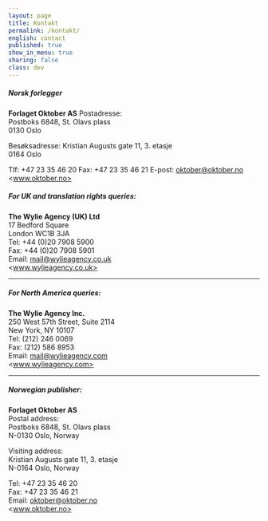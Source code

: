 ```yaml
---
layout: page
title: Kontakt
permalink: /kontakt/
english: contact
published: true
show_in_menu: true
sharing: false
class: dev
---
```

##### Norsk forlegger
**Forlaget Oktober AS**
Postadresse:  
Postboks 6848, St. Olavs plass  
0130 Oslo

Besøksadresse:
Kristian Augusts gate 11, 3. etasje  
0164 Oslo

Tlf: +47 23 35 46 20
Fax: +47 23 35 46 21
E-post: <oktober@oktober.no>
<www.oktober.no>



##### For UK and translation rights queries:
**The Wylie Agency (UK) Ltd**  
17 Bedford Square  
London WC1B 3JA  
Tel: +44 (0)20 7908 5900  
Fax: +44 (0)20 7908 5901  
Email: <mail@wylieagency.co.uk>  
<www.wylieagency.co.uk>  

---

##### For North America queries:  
**The Wylie Agency Inc.**  
250 West 57th Street, Suite 2114  
New York, NY 10107  
Tel: (212) 246 0069  
Fax: (212) 586 8953  
Email: <mail@wylieagency.com>  
<www.wylieagency.com>  

---

##### Norwegian publisher:
**Forlaget Oktober AS**  
Postal address:  
Postboks 6848, St. Olavs plass    
N-0130 Oslo, Norway  

Visiting address:  
Kristian Augusts gate 11, 3. etasje  
N-0164 Oslo,  Norway  

Tel: +47 23 35 46 20  
Fax: +47 23 35 46 21  
Email: <oktober@oktober.no>  
<www.oktober.no>
